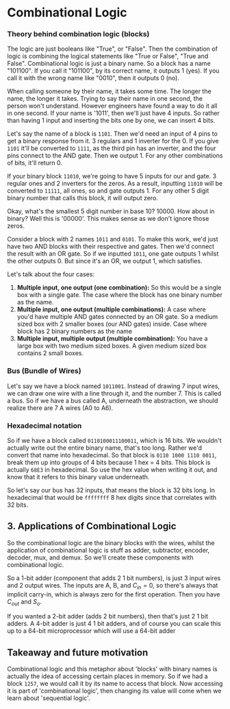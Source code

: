 # Combinational Logic

### Theory behind combination logic (blocks)
The logic are just booleans like "True", or "False". Then the combination of logic is combining the logical statements like "True or False", "True and False". Combinational logic is just a binary name. So a block has a name  "101100". If you call it "101100", by its correct name, it outputs 1 (yes). If you call it with the wrong name like "0010", then it outputs 0 (no). 

When calling someone by their name, it takes some time. The longer the name, the longer it takes. Trying to say their name in one second, the person won't understand. However engineers have found a way to do it all in one second. If your name is '1011', then we'll just have 4 inputs. So rather than having 1 input and inserting the bits one by one, we can insert 4 bits.

Let's say the name of a block is `1101`. Then we'd need an input of 4 pins to get a binary response from it. 3 regulars and 1 inverter for the 0.
If you give `1101` it'll be converted to `1111`, as the third pin has an inverter, and the four pins connect to the AND gate. Then we output 1. For any other combinations of bits, it'll return 0.

If your binary block `11010`, we're going to have 5 inputs for our and gate. 
3 regular ones and 2 inverters for the zeros. As a result, inputting `11010` will be converted to `11111`, all ones, so and gate outputs 1. For any other 5 digit binary number that calls this block, it will output zero.

Okay, what's the smallest 5 digit number in base 10? 10000. How about in binary? Well this is '00000'. This makes sense as we don't ignore those zeros.

Consider a block with 2 names `1011` and `0101`. To make this work, we'd just have two AND blocks with their respective and gates. Then we'd connect the result with an OR gate. So if we inputted `1011`, one gate outputs 1 whilst the other outputs 0. But since it's an OR, we output 1, which satisfies.

Let's talk about the four cases:
1. **Multiple input, one output (one combination):** So this would be a single box with a single gate. The case where the block has one binary number as the name.
2. **Multiple input, one output (multiple combinations):** A case where you'd have multiple AND gates connected by an OR gate. So a medium sized box with 2 smaller boxes (our AND gates) inside. Case where block has 2 binary numbers as the name
3. **Multiple input, multiple output (multiple combination):** You have a large box with two medium sized boxes. A given medium sized box contains 2 small boxes.

### Bus (Bundle of Wires)
Let's say we have a block named `1011001`. Instead of drawing 7 input wires, we can draw one wire with a line through it, and the number 7. This is called a bus.
So if we have a bus called A, underneath the abstraction, we should realize there are 7 A wires (A0 to A6).

### Hexadecimal notation
So if we have a block called `0110100011100011`, which is 16 bits. We wouldn't actually write out the entire binary name, that's too long. 
Rather we'd convert that name into hexadecimal. So that block is `0110 1000 1110 0011`, break them up into groups of 4 bits because 1 hex = 4 bits. 
This block is actually `68E3` in hexadecimal. So use the hex value when writing it out, and know that it refers to this binary 
value underneath.

So let's say our bus has 32 inputs, that means the block is 32 bits long. In hexadecimal that would be `ffffffff` 8 hex digits since that 
correlates with 32 bits. 


## 3. Applications of Combinational Logic
So the combinational logic are the binary blocks with the wires, whilst the application of combinational logic is stuff 
as adder, subtractor, encoder, decoder, mux, and demux. So we'll create these components with combinational logic. 

So a 1-bit adder (component that adds 2 1 bit numbers), is just 3 input wires and 2 output wires. The inputs are A, B, and $C_{in} =0$, so there's always 
that implicit carry-in, which is always zero for the first operation. Then you have $C_{out}$ and $S_{o}$.

If you wanted a 2-bit adder (adds 2 bit numbers), then that's just 2 1 bit adders. A 4-bit adder is just 4 1 bit adders, and of course you can scale this up to a 64-bit microprocessor which will use a 64-bit adder 

## Takeaway and future motivation
Combinational logic and this metaphor about 'blocks' with binary names is actually the idea of accessing certain places in memory. So if we had a block `1257`, we would call it by its name to access that block. Now accessing it is part of 'combinational logic', then changing its value will come when we learn about 'sequential logic'.